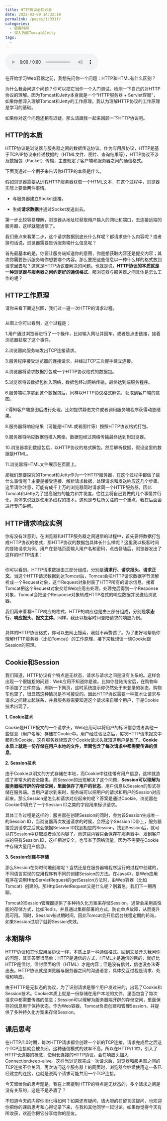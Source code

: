 ```yaml
---
title: HTTP协议必知必会
date: 2022-03-09 14:32:19
permalink: /pages/1c331f/
categories:
  - 极客时间
  - 深入拆解Tomcat&Jetty
tags:
  - 
---
```

<audio title="02.HTTP协议必知必会" src="https://static001.geekbang.org/resource/audio/d8/93/d8f55a07283b9d1553f64efaa4a5c793.mp3" controls="controls"></audio> 
<p>在开始学习Web容器之前，我想先问你一个问题：HTTP和HTML有什么区别？</p><p>为什么我会问这个问题？你可以把它当作一个入门测试，检测一下自己的对HTTP协议的理解。因为Tomcat和Jetty本身就是一个“HTTP服务器 + Servlet容器”，如果你想深入理解Tomcat和Jetty的工作原理，我认为理解HTTP协议的工作原理是学习的基础。</p><p>如果你对这个问题还稍有迟疑，那么请跟我一起来回顾一下HTTP协议吧。</p><h2>HTTP的本质</h2><p>HTTP协议是浏览器与服务器之间的数据传送协议。作为应用层协议，HTTP是基于TCP/IP协议来传递数据的（HTML文件、图片、查询结果等），HTTP协议不涉及数据包（Packet）传输，主要规定了客户端和服务器之间的通信格式。</p><p>下面我通过一个例子来告诉你HTTP的本质是什么。</p><p>假如浏览器需要从远程HTTP服务器获取一个HTML文本，在这个过程中，浏览器实际上要做两件事情。</p><ul>
<li>
<p>与服务器建立Socket连接。</p>
</li>
<li>
<p>生成<strong>请求数据</strong>并通过Socket发送出去。</p>
</li>
</ul><p>第一步比较容易理解，浏览器从地址栏获取用户输入的网址和端口，去连接远端的服务器，这样就能通信了。</p><p>我们重点来看第二步，这个请求数据到底长什么样呢？都请求些什么内容呢？或者换句话说，浏览器需要告诉服务端什么信息呢？</p><!-- [[[read_end]]] --><p>首先最基本的是，你要让服务端知道你的意图，你是想获取内容还是提交内容；其次你需要告诉服务端你想要哪个内容。那么要把这些信息以一种什么样的格式放到请求里去呢？这就是HTTP协议要解决的问题。也就是说，<strong>HTTP协议的本质就是一种浏览器与服务器之间约定好的通信格式</strong>。那浏览器与服务器之间具体是怎么工作的呢？</p><h2>HTTP工作原理</h2><p>请你来看下面这张图，我们过一遍一次HTTP的请求过程。</p><p><img src="https://static001.geekbang.org/resource/image/f5/ca/f5bd0c7840160d5a121c191e7e54b4ca.jpg" alt=""></p><p>从图上你可以看到，这个过程是：</p><p>1.用户通过浏览器进行了一个操作，比如输入网址并回车，或者是点击链接，接着浏览器获取了这个事件。</p><p>2.浏览器向服务端发出TCP连接请求。</p><p>3.服务程序接受浏览器的连接请求，并经过TCP三次握手建立连接。</p><p>4.浏览器将请求数据打包成一个HTTP协议格式的数据包。</p><p>5.浏览器将该数据包推入网络，数据包经过网络传输，最终达到端服务程序。</p><p>6.服务端程序拿到这个数据包后，同样以HTTP协议格式解包，获取到客户端的意图。</p><p>7.得知客户端意图后进行处理，比如提供静态文件或者调用服务端程序获得动态结果。</p><p>8.服务器将响应结果（可能是HTML或者图片等）按照HTTP协议格式打包。</p><p>9.服务器将响应数据包推入网络，数据包经过网络传输最终达到到浏览器。</p><p>10.浏览器拿到数据包后，以HTTP协议的格式解包，然后解析数据，假设这里的数据是HTML。</p><p>11.浏览器将HTML文件展示在页面上。</p><p>那我们想要探究的Tomcat和Jetty作为一个HTTP服务器，在这个过程中都做了些什么事情呢？主要是接受连接、解析请求数据、处理请求和发送响应这几个步骤。这里请你注意，可能有成千上万的浏览器同时请求同一个HTTP服务器，因此Tomcat和Jetty为了提高服务的能力和并发度，往往会将自己要做的几个事情并行化，具体来说就是使用多线程的技术。这也是专栏所关注的一个重点，我在后面会进行专门讲解。</p><h2>HTTP请求响应实例</h2><p>你有没有注意到，在浏览器和HTTP服务器之间通信的过程中，首先要将数据打包成HTTP协议的格式，那HTTP协议的数据包具体长什么样呢？这里我以极客时间的登陆请求为例，用户在登陆页面输入用户名和密码，点击登陆后，浏览器发出了这样的HTTP请求：</p><p><img src="https://static001.geekbang.org/resource/image/f5/14/f58bf57649ec9eb35eb24e0679bb2514.png" alt=""></p><p>你可以看到，HTTP请求数据由三部分组成，分别是<strong>请求行、请求报头、请求正文</strong>。当这个HTTP请求数据到达Tomcat后，Tomcat会把HTTP请求数据字节流解析成一个Request对象，这个Request对象封装了HTTP所有的请求信息。接着Tomcat把这个Request对象交给Web应用去处理，处理完后得到一个Response对象，Tomcat会把这个Response对象转成HTTP格式的响应数据并发送给浏览器。</p><p>我们再来看看HTTP响应的格式，HTTP的响应也是由三部分组成，分别是<strong>状态行、响应报头、报文主体</strong>。同样，我还以极客时间登陆请求的响应为例。</p><p><img src="https://static001.geekbang.org/resource/image/84/b7/84f4fe4c411dfb9fd83a1d53cf2915b7.png" alt=""></p><p>具体的HTTP协议格式，你可以去网上搜索，我就不再赘述了。为了更好地帮助你理解HTTP服务器（比如Tomcat）的工作原理，接下来我想谈一谈Cookie跟Session的原理。</p><h2>Cookie和Session</h2><p>我们知道，HTTP协议有个特点是无状态，请求与请求之间是没有关系的。这样会出现一个很尴尬的问题：Web应用不知道你是谁。比如你登陆淘宝后，在购物车中添加了三件商品，刷新一下网页，这时系统提示你仍然处于未登录的状态，购物车也空了，很显然这种情况是不可接受的。因此HTTP协议需要一种技术让请求与请求之间建立起联系，并且服务器需要知道这个请求来自哪个用户，于是Cookie技术出现了。</p><p><strong>1. Cookie技术</strong></p><p>Cookie是HTTP报文的一个请求头，Web应用可以将用户的标识信息或者其他一些信息（用户名等）存储在Cookie中。用户经过验证之后，每次HTTP请求报文中都包含Cookie，这样服务器读取这个Cookie请求头就知道用户是谁了。<strong>Cookie本质上就是一份存储在用户本地的文件，里面包含了每次请求中都需要传递的信息</strong>。</p><p><strong>2. Session技术</strong></p><p>由于Cookie以明文的方式存储在本地，而Cookie中往往带有用户信息，这样就造成了非常大的安全隐患。而Session的出现解决了这个问题，<strong>Session可以理解为服务器端开辟的存储空间，里面保存了用户的状态</strong>，用户信息以Session的形式存储在服务端。当用户请求到来时，服务端可以把用户的请求和用户的Session对应起来。那么Session是怎么和请求对应起来的呢？答案是通过Cookie，浏览器在Cookie中填充了一个Session ID之类的字段用来标识请求。</p><p>具体工作过程是这样的：服务器在创建Session的同时，会为该Session生成唯一的Session ID，当浏览器再次发送请求的时候，会将这个Session ID带上，服务器接受到请求之后就会依据Session ID找到相应的Session，找到Session后，就可以在Session中获取或者添加内容了。而这些内容只会保存在服务器中，发到客户端的只有Session ID，这样相对安全，也节省了网络流量，因为不需要在Cookie中存储大量用户信息。</p><p><strong>3. Session创建与存储</strong></p><p>那么Session在何时何地创建呢？当然还是在服务器端程序运行的过程中创建的，不同语言实现的应用程序有不同的创建Session的方法。在Java中，是Web应用程序在调用HttpServletRequest的getSession方法时，由Web容器（比如Tomcat）创建的。那HttpServletRequest又是什么呢？别着急，我们下一期再聊。</p><p>Tomcat的Session管理器提供了多种持久化方案来存储Session，通常会采用高性能的存储方式，比如Redis，并且通过集群部署的方式，防止单点故障，从而提升高可用。同时，Session有过期时间，因此Tomcat会开启后台线程定期的轮询，如果Session过期了就将Session失效。</p><h2>本期精华</h2><p>HTTP协议和其他应用层协议一样，本质上是一种通信格式。回到文章开头我问你的问题，其实答案很简单：HTTP是通信的方式，HTML才是通信的目的，就好比HTTP是信封，信封里面的信（HTML）才是内容；但是没有信封，信也没办法寄出去。HTTP协议就是浏览器与服务器之间的沟通语言，具体交互过程是请求、处理和响应。</p><p>由于HTTP是无状态的协议，为了识别请求是哪个用户发过来的，出现了Cookie和Session技术。Cookie本质上就是一份存储在用户本地的文件，里面包含了每次请求中都需要传递的信息；Session可以理解为服务器端开辟的存储空间，里面保存的信息用于保持状态。作为Web容器，Tomcat负责创建和管理Session，并提供了多种持久化方案来存储Session。</p><h2>课后思考</h2><p>在HTTP/1.0时期，每次HTTP请求都会创建一个新的TCP连接，请求完成后之后这个TCP连接就会被关闭。这种通信模式的效率不高，所以在HTTP/1.1中，引入了HTTP长连接的概念，使用长连接的HTTP协议，会在响应头加入Connection:keep-alive。这样当浏览器完成一次请求后，浏览器和服务器之间的TCP连接不会关闭，再次访问这个服务器上的网页时，浏览器会继续使用这一条已经建立的连接，也就是说两个请求可能共用一个TCP连接。</p><p>今天留给你的思考题是，我在上面提到HTTP的特点是无状态的，多个请求之间是没有关系的，这是不是矛盾了？</p><p>不知道今天的内容你消化得如何？如果还有疑问，请大胆的在留言区提问，也欢迎你把你的课后思考和心得记录下来，与我和其他同学一起讨论。如果你觉得今天有所收获，欢迎你把它分享给你的朋友。</p><p></p>